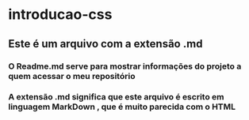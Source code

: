 # introducao-css
## Este é um arquivo com a extensão .md
### O Readme.md serve para mostrar informações do projeto a quem acessar o meu repositório

### A extensão .md significa que este arquivo é escrito em linguagem MarkDown , que é muito parecida com o HTML


